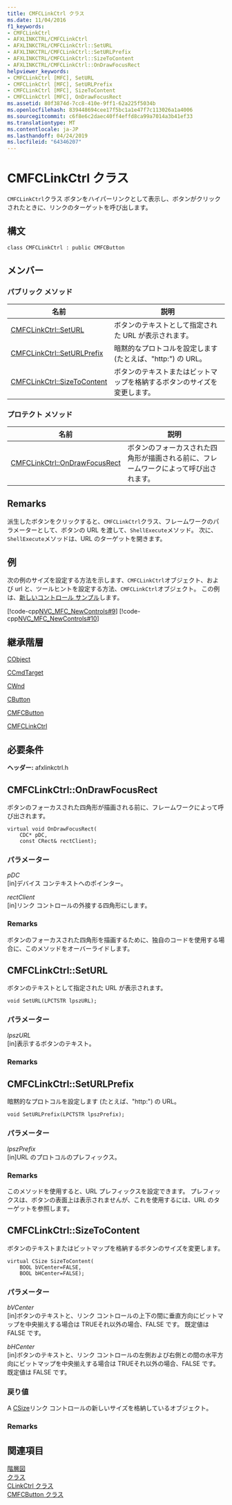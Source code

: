 ```yaml
---
title: CMFCLinkCtrl クラス
ms.date: 11/04/2016
f1_keywords:
- CMFCLinkCtrl
- AFXLINKCTRL/CMFCLinkCtrl
- AFXLINKCTRL/CMFCLinkCtrl::SetURL
- AFXLINKCTRL/CMFCLinkCtrl::SetURLPrefix
- AFXLINKCTRL/CMFCLinkCtrl::SizeToContent
- AFXLINKCTRL/CMFCLinkCtrl::OnDrawFocusRect
helpviewer_keywords:
- CMFCLinkCtrl [MFC], SetURL
- CMFCLinkCtrl [MFC], SetURLPrefix
- CMFCLinkCtrl [MFC], SizeToContent
- CMFCLinkCtrl [MFC], OnDrawFocusRect
ms.assetid: 80f3874d-7cc8-410e-9ff1-62a225f5034b
ms.openlocfilehash: 839448694cee17f5bc1a1e47f7c113026a1a4006
ms.sourcegitcommit: c6f8e6c2daec40ff4effd8ca99a7014a3b41ef33
ms.translationtype: MT
ms.contentlocale: ja-JP
ms.lasthandoff: 04/24/2019
ms.locfileid: "64346207"
---
```

# <a name="cmfclinkctrl-class"></a>CMFCLinkCtrl クラス

`CMFCLinkCtrl`クラス ボタンをハイパーリンクとして表示し、ボタンがクリックされたときに、リンクのターゲットを呼び出します。

## <a name="syntax"></a>構文

```
class CMFCLinkCtrl : public CMFCButton
```

## <a name="members"></a>メンバー

### <a name="public-methods"></a>パブリック メソッド

|名前|説明|
|----------|-----------------|
|[CMFCLinkCtrl::SetURL](#seturl)|ボタンのテキストとして指定された URL が表示されます。|
|[CMFCLinkCtrl::SetURLPrefix](#seturlprefix)|暗黙的なプロトコルを設定します (たとえば、"http:") の URL。|
|[CMFCLinkCtrl::SizeToContent](#sizetocontent)|ボタンのテキストまたはビットマップを格納するボタンのサイズを変更します。|

### <a name="protected-methods"></a>プロテクト メソッド

|名前|説明|
|----------|-----------------|
|[CMFCLinkCtrl::OnDrawFocusRect](#ondrawfocusrect)|ボタンのフォーカスされた四角形が描画される前に、フレームワークによって呼び出されます。|

## <a name="remarks"></a>Remarks

派生したボタンをクリックすると、`CMFCLinkCtrl`クラス、フレームワークのパラメーターとして、ボタンの URL を渡して、`ShellExecute`メソッド。 次に、`ShellExecute`メソッドは、URL のターゲットを開きます。

## <a name="example"></a>例

次の例のサイズを設定する方法を示します、`CMFCLinkCtrl`オブジェクト、および url と、ツールヒントを設定する方法、`CMFCLinkCtrl`オブジェクト。 この例は、[新しいコントロール サンプル](../../overview/visual-cpp-samples.md)します。

[!code-cpp[NVC_MFC_NewControls#9](../../mfc/reference/codesnippet/cpp/cmfclinkctrl-class_1.h)]
[!code-cpp[NVC_MFC_NewControls#10](../../mfc/reference/codesnippet/cpp/cmfclinkctrl-class_2.cpp)]

## <a name="inheritance-hierarchy"></a>継承階層

[CObject](../../mfc/reference/cobject-class.md)

[CCmdTarget](../../mfc/reference/ccmdtarget-class.md)

[CWnd](../../mfc/reference/cwnd-class.md)

[CButton](../../mfc/reference/cbutton-class.md)

[CMFCButton](../../mfc/reference/cmfcbutton-class.md)

[CMFCLinkCtrl](../../mfc/reference/cmfclinkctrl-class.md)

## <a name="requirements"></a>必要条件

**ヘッダー:** afxlinkctrl.h

##  <a name="ondrawfocusrect"></a>  CMFCLinkCtrl::OnDrawFocusRect

ボタンのフォーカスされた四角形が描画される前に、フレームワークによって呼び出されます。

```
virtual void OnDrawFocusRect(
    CDC* pDC,
    const CRect& rectClient);
```

### <a name="parameters"></a>パラメーター

*pDC*<br/>
[in]デバイス コンテキストへのポインター。

*rectClient*<br/>
[in]リンク コントロールの外接する四角形にします。

### <a name="remarks"></a>Remarks

ボタンのフォーカスされた四角形を描画するために、独自のコードを使用する場合に、このメソッドをオーバーライドします。

##  <a name="seturl"></a>  CMFCLinkCtrl::SetURL

ボタンのテキストとして指定された URL が表示されます。

```
void SetURL(LPCTSTR lpszURL);
```

### <a name="parameters"></a>パラメーター

*lpszURL*<br/>
[in]表示するボタンのテキスト。

### <a name="remarks"></a>Remarks

##  <a name="seturlprefix"></a>  CMFCLinkCtrl::SetURLPrefix

暗黙的なプロトコルを設定します (たとえば、"http:") の URL。

```
void SetURLPrefix(LPCTSTR lpszPrefix);
```

### <a name="parameters"></a>パラメーター

*lpszPrefix*<br/>
[in]URL のプロトコルのプレフィックス。

### <a name="remarks"></a>Remarks

このメソッドを使用すると、URL プレフィックスを設定できます。 プレフィックスは、ボタンの表面上は表示されませんが、これを使用するには、URL のターゲットを参照します。

##  <a name="sizetocontent"></a>  CMFCLinkCtrl::SizeToContent

ボタンのテキストまたはビットマップを格納するボタンのサイズを変更します。

```
virtual CSize SizeToContent(
    BOOL bVCenter=FALSE,
    BOOL bHCenter=FALSE);
```

### <a name="parameters"></a>パラメーター

*bVCenter*<br/>
[in]ボタンのテキストと、リンク コントロールの上下の間に垂直方向にビットマップを中央揃えする場合は TRUEそれ以外の場合、FALSE です。 既定値は FALSE です。

*bHCenter*<br/>
[in]ボタンのテキストと、リンク コントロールの左側および右側との間の水平方向にビットマップを中央揃えする場合は TRUEそれ以外の場合、FALSE です。 既定値は FALSE です。

### <a name="return-value"></a>戻り値

A [CSize](../../atl-mfc-shared/reference/csize-class.md)リンク コントロールの新しいサイズを格納しているオブジェクト。

### <a name="remarks"></a>Remarks

## <a name="see-also"></a>関連項目

[階層図](../../mfc/hierarchy-chart.md)<br/>
[クラス](../../mfc/reference/mfc-classes.md)<br/>
[CLinkCtrl クラス](../../mfc/reference/clinkctrl-class.md)<br/>
[CMFCButton クラス](../../mfc/reference/cmfcbutton-class.md)
